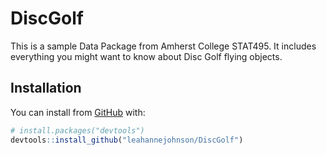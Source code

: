 
<!-- README.md is generated from README.Rmd. Please edit that file -->

# DiscGolf

<!-- badges: start -->
<!-- badges: end -->

This is a sample Data Package from Amherst College STAT495. It includes
everything you might want to know about Disc Golf flying objects.

## Installation

You can install from [GitHub](https://github.com/) with:

``` r
# install.packages("devtools")
devtools::install_github("leahannejohnson/DiscGolf")
```
